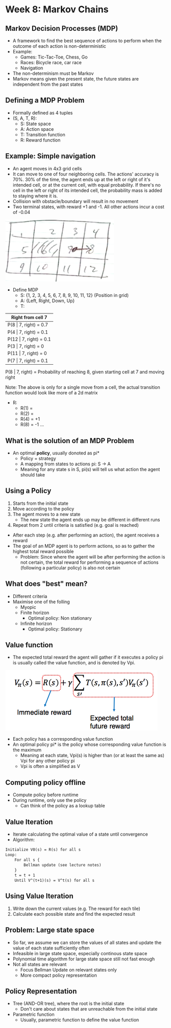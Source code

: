 # Week 8: Markov Chains

## Markov Decision Processes (MDP)
- A framework to find the best sequence of actions to perform when the outcome of each action is non-deterministic
- Example:
    - Games: Tic-Tac-Toe, Chess, Go
    - Races: Bicycle race, car race
    - Navigation
- The non-determinism must be Markov
- Markov means given the present state, the future states are independent from the past states

## Defining a MDP Problem
- Formally defined as 4 tuples
- (S, A, T, R):
    - S: State space
    - A: Action space
    - T: Transition function
    - R: Reward function

## Example: Simple navigation
- An agent moves in 4x3 grid cells
- It can move to one of four neighboring cells. The actions' accuracy is 70%.
30% of the time, the agent ends up at the left or right of it's intended cell, or at the current cell, with equal probability. If there's no cell in the left or right of its intended cell, the probability mass is added to staying where it is.
- Collision with obstacle/boundary will result in no movement
- Two terminal states, with reward +1 and -1. All other actions incur a cost of -0.04

![Markov Decision Process Workspace](resources/MDP_sample.png)

- Define MDP
    - S: {1, 2, 3, 4, 5, 6, 7, 8, 9, 10, 11, 12} (Position in grid)
    - A: {Left, Right, Down, Up}
    - T:

| Right from cell 7       |
| ----------------------- |
| P(8 \| 7, right) = 0.7  |
| P(4 \| 7, right) = 0.1  |
| P(12 \| 7, right) = 0.1 |
| P(3 \| 7, right) = 0    |
| P(11 \| 7, right) = 0   |
| P(7 \| 7, right) = 0.1  |

P(8 | 7, right) = Probability of reaching 8, given starting cell at 7 and moving right

Note: The above is only for a single move from a cell, the actual transition function would look like more of a 2d matrix

- R:
    - R(1) = 
    - R(2) = 
    - R(4) = +1
    - R(8) = -1
    ...

## What is the solution of an MDP Problem
- An optimal __policy__, usually donoted as pi*
    - Policy = strategy
    - A mapping from states to actions pi: S -> A
    - Meaning for any state s in S, pi(s) will tell us what action the agent should take

## Using a Policy
1. Starts from the initial state
2. Move according to the policy
3. The agent moves to a new state
    - The new state the agent ends up may be different in different runs
4. Repeat from 2 until criteria is satisfied (e.g. goal is reached)

- After each step (e.g. after performing an action), the agent receives a reward
- The goal of an MDP agent is to perform actions, so as to gather the highest total reward possible
    - Problem: Since where the agent will be after performing the action is not certain, the total reward for performing a sequence of actions (following a particular policy) is also not certain

## What does "best" mean?
- Different criteria
- Maximise one of the folling
    - Myopic
    - Finite horizon
        - Optimal policy: Non stationary
    - Infinite horizon
        - Optimal policy: Stationary

## Value function
- The expected total reward the agent will gather if it executes a policy pi is usually called the value function, and is denoted by Vpi.

![Markov Value Function](resources/value_function.png)

- Each policy has a corresponding value function
- An optimal policy pi* is the policy whose corresponding value function is the maximum
    - Meaning at each state, Vpi(s) is higher than (or at least the same as) Vpi for any other policy pi
    - Vpi is often a simplified as V

## Computing policy offline
- Compute policy before runtime
- During runtime, only use the policy
    - Can think of the policy as a lookup table

## Value Iteration
- Iterate calculating the optimal value of a state until convergence
- Algorithm:
```
Initialize V0(s) = R(s) for all s
Loop:
    For all s {
        Bellman update (see lecture notes)
    }
    t = t + 1
    Until V^(t+1)(s) = V^t(s) for all s
```

## Using Value Iteration

1. Write down the current values (e.g. The reward for each tile)
2. Calculate each possible state and find the expected result

## Problem: Large state space
- So far, we assume we can store the values of all states and update the value of each state sufficiently often
- Infeasible in large state space, especially continous state space
- Polynomial time algorithm for large state space still not fast enough
- Not all states are relevant
    - Focus Bellman Update on relevant states only
    - More compact policy representation

## Policy Representation
- Tree (AND-OR tree), where the root is the initial state
    - Don't care about states that are unreachable from the initial state
- Parametric function
    - Usually, parametric function to define the value function
